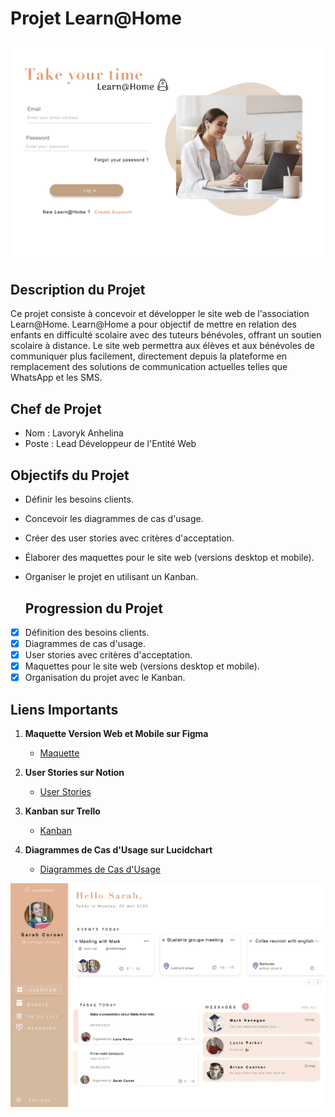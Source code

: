 # Projet Learn@Home 

![Learn@Home](https://github.com/angelinalavoryk/images/blob/main/learnathome.png)

## Description du Projet

Ce projet consiste à concevoir et développer le site web de l'association Learn@Home. 
Learn@Home a pour objectif de mettre en relation des enfants en difficulté scolaire avec des tuteurs bénévoles, offrant un soutien scolaire à distance. 
Le site web permettra aux élèves et aux bénévoles de communiquer plus facilement, directement depuis la plateforme en remplacement des solutions de communication actuelles telles que WhatsApp et les SMS.

## Chef de Projet

- Nom : Lavoryk Anhelina
- Poste : Lead Développeur de l'Entité Web


## Objectifs du Projet

- Définir les besoins clients.
- Concevoir les diagrammes de cas d'usage.
- Créer des user stories avec critères d'acceptation.
- Élaborer des maquettes pour le site web (versions desktop et mobile).
- Organiser le projet en utilisant un Kanban.

  ## Progression du Projet

- [x] Définition des besoins clients.
- [x] Diagrammes de cas d'usage.
- [x] User stories avec critères d'acceptation.
- [x] Maquettes pour le site web (versions desktop et mobile).
- [x] Organisation du projet avec le Kanban.

## Liens Importants

1. **Maquette Version Web et Mobile sur Figma**
   - [Maquette](https://www.figma.com/file/QPBseYhiAWpVnPuYX3ovdI/Untitled?type=design&node-id=0-1&mode=design)

2. **User Stories sur Notion**
   - [User Stories](https://www.notion.so/User-Story-Learn-Home-c1ec824c74634bd5aa3ee6aa58af2a9b)

3. **Kanban sur Trello**
   - [Kanban](https://trello.com/b/e51Mhp87/kanban-learnhome)

4. **Diagrammes de Cas d'Usage sur Lucidchart**
   - [Diagrammes de Cas d'Usage](https://lucid.app/lucidspark/da995934-4727-4a3f-a465-2fb8c0a42ccd/edit?page=0_0&invitationId=inv_e8d81b33-dad1-4992-a16b-0170e290d9af#)
  

  ![Learn@home](https://github.com/angelinalavoryk/images/blob/main/learnhome.png)




